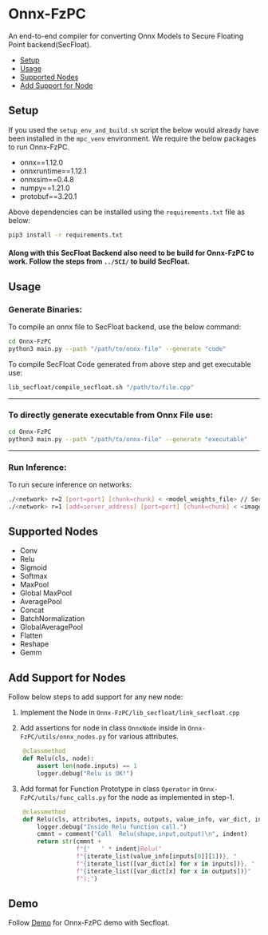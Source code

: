 # Onnx-FzPC 
An end-to-end compiler for converting Onnx Models to Secure Floating Point backend(SecFloat).
- [Setup](#setup)
- [Usage](#usage)
- [Supported Nodes](#supported-nodes)
- [Add Support for Node](#add-support-for-nodes)

## Setup
If you used the `setup_env_and_build.sh` script the below would already have been installed in the `mpc_venv` environment. We require the below packages to run Onnx-FzPC.
- onnx==1.12.0
- onnxruntime==1.12.1
- onnxsim==0.4.8
- numpy==1.21.0
- protobuf==3.20.1

Above dependencies can be installed using the `requirements.txt` file as below:
```bash
pip3 install -r requirements.txt
```

#### Along with this SecFloat Backend also need to be build for Onnx-FzPC to work. Follow the steps from `../SCI/` to build SecFloat.

## Usage

### Generate Binaries:  
To compile an onnx file to SecFloat backend, use the below command:
```bash
cd Onnx-FzPC 
python3 main.py --path "/path/to/onnx-file" --generate "code"
```

To compile SecFloat Code generated from above step and get executable use:
```bash
lib_secfloat/compile_secfloat.sh "/path/to/file.cpp"
```

---
### To directly generate executable from Onnx File use:
```bash
cd Onnx-FzPC 
python3 main.py --path "/path/to/onnx-file" --generate "executable"
```
---
### Run Inference:
To run secure inference on networks:

```bash
./<network> r=2 [port=port] [chunk=chunk] < <model_weights_file> // Server
./<network> r=1 [add=server_address] [port=port] [chunk=chunk] < <image_file> // Client
```

## Supported Nodes
- Conv
- Relu
- Sigmoid
- Softmax
- MaxPool
- Global MaxPool
- AveragePool
- Concat
- BatchNormalization
- GlobalAveragePool
- Flatten
- Reshape
- Gemm

## Add Support for Nodes
Follow below steps to add support for any new node:

1. Implement the Node in `Onnx-FzPC/lib_secfloat/link_secfloat.cpp`

2. Add assertions for node in class `OnnxNode` inside in `Onnx-FzPC/utils/onnx_nodes.py` for various attributes.
```python
    @classmethod
    def Relu(cls, node):
        assert len(node.inputs) == 1
        logger.debug("Relu is OK!")
```
3. Add format for Function Prototype in class `Operator` in `Onnx-FzPC/utils/func_calls.py` for the node as implemented in step-1.
```python
    @classmethod
    def Relu(cls, attributes, inputs, outputs, value_info, var_dict, indent):
        logger.debug("Inside Relu function call.")
        cmmnt = comment("Call  Relu(shape,input,output)\n", indent)
        return str(cmmnt +
                   f"{'   ' * indent}Relu("
                   f"{iterate_list(value_info[inputs[0]][1])}, "
                   f"{iterate_list([var_dict[x] for x in inputs])}, "
                   f"{iterate_list([var_dict[x] for x in outputs])}"
                   f");")
```

## Demo
Follow [Demo](demo/Readme.md) for Onnx-FzPC demo with Secfloat.


